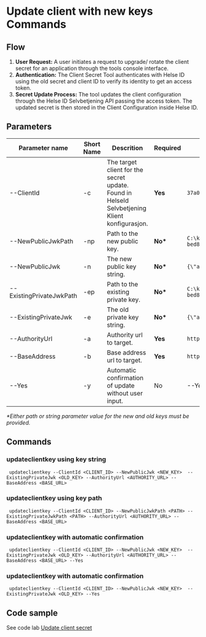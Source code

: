 # Update client with new keys Commands

## Flow

1. **User Request:** A user initiates a request to upgrade/ rotate the client secret for an application through the tools console interface.
2. **Authentication:** The Client Secret Tool authenticates with Helse ID using the old secret and client ID to verify its identity to get an access token.
3. **Secret Update Process:** The tool updates the client configuration through the Helse ID Selvbetjening API passing the access token. The updated secret is then stored in the Client Configuration inside Helse ID.


## Parameters

|Parameter name |Short Name| Descrition																					| Required| Sample						|
|---------------|-----------|------------------------------------------------------------------------------------|----------|-------------------------------|
|--ClientId		|-c|The target client for the secret update. <br> Found in HelseId Selvbetjening Klient konfigurasjon. | <b>Yes</b> | `37a08838-db82-4de0-bfe1-bed876e7086e` |
|--NewPublicJwkPath|-np|Path to the new public key.                                                                   | <b>No*</b> | `C:\keys\37a08838-db82-4de0-bfe1-bed876e7086e_public.json`|
|--NewPublicJwk	|-n|The new public key string.                                                                             | <b>No*</b> | `{\"alg\":\"PS512\",\"d\":\"xxx .....}`|
|--ExistingPrivateJwkPath	|-ep|Path to the existing private key.                                                      | <b>No*</b> |`C:\keys\37a08838-db82-4de0-bfe1-bed876e7086e_private.json`|
|--ExistingPrivateJwk	|-e|The old private key string.                                                                        | <b>No*</b> |`{\"alg\":\"PS512\",\"d\":\"xxx .....}`|
|--AuthorityUrl |-a|Authority url to target.                                                                         |<b>Yes</b>|`https://helseid-sts.test.nhn.no`|
|--BaseAddress |-b|Base address url to target.                                                                         |<b>Yes</b>|`https://api.selvbetjening.test.nhn.no`|
|--Yes|-y|Automatic confirmation of update without user input.                                                                        | No |--Yes|

<i>*Either path or string parameter value for the new and old keys must be provided.</i>

## Commands

### updateclientkey using key string
```
 updateclientkey --ClientId <CLIENT_ID> --NewPublicJwk <NEW_KEY>  --ExistingPrivateJwk <OLD_KEY> --AuthorityUrl <AUTHORITY_URL> --BaseAddress <BASE_URL>
```
### updateclientkey using key path
```
 updateclientkey --ClientId <CLIENT_ID> --NewPublicJwkPath <PATH> --ExistingPrivateJwkPath <PATH> --AuthorityUrl <AUTHORITY_URL> --BaseAddress <BASE_URL>
```
### updateclientkey with automatic confirmation
```
 updateclientkey --ClientId <CLIENT_ID> --NewPublicJwk <NEW_KEY>  --ExistingPrivateJwk <OLD_KEY> --AuthorityUrl <AUTHORITY_URL> --BaseAddress <BASE_URL> --Yes 
```
### updateclientkey with automatic confirmation
```
 updateclientkey --ClientId <CLIENT_ID> --NewPublicJwk <NEW_KEY>  --ExistingPrivateJwk <OLD_KEY> --Yes
```

## Code sample

See code lab [Update client secret](../code-lab/updateclientsecret.ipynb) 